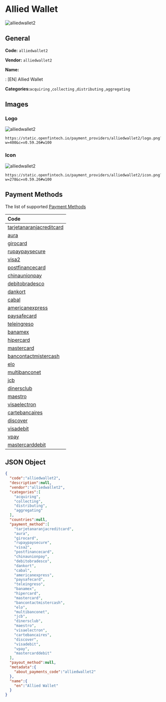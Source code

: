 
# Allied Wallet 
![alliedwallet2](https://static.openfintech.io/payment_providers/alliedwallet2/logo.png?w=400&c=v0.59.26#w100)  

## General 
 
**Code:** `alliedwallet2` 
 
**Vendor:** `alliedwallet2` 
 
**Name:** 
 
:	[EN] Allied Wallet 
 
**Categories:**`acquiring` ,`collecting` ,`distributing` ,`aggregating` 
 

## Images 

### Logo 
 
![alliedwallet2](https://static.openfintech.io/payment_providers/alliedwallet2/logo.png?w=400&c=v0.59.26#w100)  

```
https://static.openfintech.io/payment_providers/alliedwallet2/logo.png?w=400&c=v0.59.26#w100
```  

### Icon 
 
![alliedwallet2](https://static.openfintech.io/payment_providers/alliedwallet2/icon.png?w=278&c=v0.59.26#w100)  

```
https://static.openfintech.io/payment_providers/alliedwallet2/icon.png?w=278&c=v0.59.26#w100
```  

## Payment Methods 
 
The list of supported [Payment Methods](#) 

|Code| 
|:---| 
|[tarjetanaranjacreditcard](/payment-methods/tarjetanaranjacreditcard)| 
|[aura](/payment-methods/aura)| 
|[girocard](/payment-methods/girocard)| 
|[rupaypaysecure](/payment-methods/rupaypaysecure)| 
|[visa2](/payment-methods/visa2)| 
|[postfinancecard](/payment-methods/postfinancecard)| 
|[chinaunionpay](/payment-methods/chinaunionpay)| 
|[debitobradesco](/payment-methods/debitobradesco)| 
|[dankort](/payment-methods/dankort)| 
|[cabal](/payment-methods/cabal)| 
|[americanexpress](/payment-methods/americanexpress)| 
|[paysafecard](/payment-methods/paysafecard)| 
|[teleingreso](/payment-methods/teleingreso)| 
|[banamex](/payment-methods/banamex)| 
|[hipercard](/payment-methods/hipercard)| 
|[mastercard](/payment-methods/mastercard)| 
|[bancontactmistercash](/payment-methods/bancontactmistercash)| 
|[elo](/payment-methods/elo)| 
|[multibanconet](/payment-methods/multibanconet)| 
|[jcb](/payment-methods/jcb)| 
|[dinersclub](/payment-methods/dinersclub)| 
|[maestro](/payment-methods/maestro)| 
|[visaelectron](/payment-methods/visaelectron)| 
|[cartebancaires](/payment-methods/cartebancaires)| 
|[discover](/payment-methods/discover)| 
|[visadebit](/payment-methods/visadebit)| 
|[vpay](/payment-methods/vpay)| 
|[mastercarddebit](/payment-methods/mastercarddebit)| 
 

## JSON Object 

```json
{
  "code":"alliedwallet2",
  "description":null,
  "vendor":"alliedwallet2",
  "categories":[
    "acquiring",
    "collecting",
    "distributing",
    "aggregating"
  ],
  "countries":null,
  "payment_method":[
    "tarjetanaranjacreditcard",
    "aura",
    "girocard",
    "rupaypaysecure",
    "visa2",
    "postfinancecard",
    "chinaunionpay",
    "debitobradesco",
    "dankort",
    "cabal",
    "americanexpress",
    "paysafecard",
    "teleingreso",
    "banamex",
    "hipercard",
    "mastercard",
    "bancontactmistercash",
    "elo",
    "multibanconet",
    "jcb",
    "dinersclub",
    "maestro",
    "visaelectron",
    "cartebancaires",
    "discover",
    "visadebit",
    "vpay",
    "mastercarddebit"
  ],
  "payout_method":null,
  "metadata":{
    "about_payments_code":"alliedwallet2"
  },
  "name":{
    "en":"Allied Wallet"
  }
}
```  
